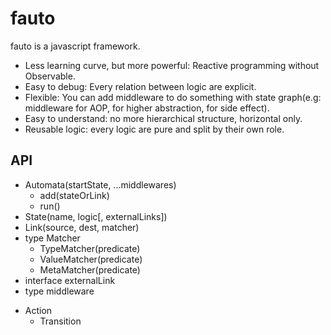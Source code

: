 # fauto

fauto is a javascript framework.

* Less learning curve, but more powerful: Reactive programming without Observable.
* Easy to debug: Every relation between logic are explicit.
* Flexible: You can add middleware to do something with state graph(e.g: middleware for AOP, for higher abstraction, for side effect).
* Easy to understand: no more hierarchical structure, horizontal only.
* Reusable logic: every logic are pure and split by their own role.

## API

* Automata(startState, ...middlewares)
  + add(stateOrLink)
  + run()
* State(name, logic\[, externalLinks\])
* Link(source, dest, matcher)
* type Matcher
  + TypeMatcher(predicate)
  + ValueMatcher(predicate)
  + MetaMatcher(predicate)
* interface externalLink
* type middleware
+ Action
  * Transition
